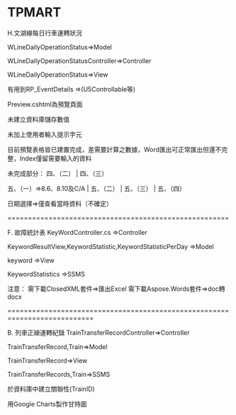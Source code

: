 # TPMART
H.文湖線每日行車運轉狀況

WLineDailyOperationStatus=>Model

WLineDailyOperationStatusController=>Controller

WLineDailyOperationStatus=>View



有用到RP_EventDetails =>(U5Controllable等)

Preview.cshtml為預覽頁面



未建立資料庫儲存數值

未加上使用者輸入提示字元

目前預覽表格皆已建置完成，差需要計算之數據，Word匯出可正常匯出但還不完整，Index僅留需要輸入的資料


未完成部分：
四、（二） | 四、（三）


五、（一）=>8.6、8.10及C/A | 五、（二） | 五、（三） | 五、（四）


日期選擇=>僅查看當時資料（不確定）


======================================================



F. 故障統計表
KeyWordController.cs =>Controller

KeywordResultView,KeywordStatistic,KeywordStatisticPerDay =>Model

keyword =>View

KeywordStatistics =>SSMS


注意：
需下載ClosedXML套件=>匯出Excel
需下載Aspose.Words套件=>doc轉docx

===========================================================================

B. 列車正線運轉紀錄
TrainTransferRecordController=>Controller

TrainTransferRecord,Train=>Model

TrainTransferRecord=>View

TrainTransferRecords,Train=>SSMS

於資料庫中建立關聯性(TrainID)

用Google Charts製作甘特圖


